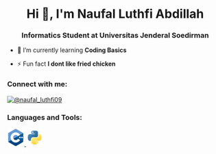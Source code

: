 <h1 align="center">Hi 👋, I'm Naufal Luthfi Abdillah</h1>
<h3 align="center">Informatics Student at Universitas Jenderal Soedirman</h3>

- 🌱 I’m currently learning **Coding Basics**

- ⚡ Fun fact **I dont like fried chicken**

<h3 align="left">Connect with me:</h3>
<p align="left">
<a href="https://instagram.com/@naufal_luthfi07/" target="blank"><img align="center" src="https://raw.githubusercontent.com/rahuldkjain/github-profile-readme-generator/master/src/images/icons/Social/instagram.svg" alt="@naufal_luthfi09" height="30" width="40" /></a>
</p>

<h3 align="left">Languages and Tools:</h3>
<p align="left"> <a href="https://www.w3schools.com/cpp/" target="_blank" rel="noreferrer"> <img src="https://raw.githubusercontent.com/devicons/devicon/master/icons/cplusplus/cplusplus-original.svg" alt="cplusplus" width="40" height="40"/> </a> <a href="https://www.python.org" target="_blank" rel="noreferrer"> <img src="https://raw.githubusercontent.com/devicons/devicon/master/icons/python/python-original.svg" alt="python" width="40" height="40"/> </a> </p>
